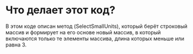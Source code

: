 # Что делает этот код?

В этом коде описан метод (SelectSmallUnits), который берёт строковый массив и формирует на его основе новый массив, в который включаются только те элементы массива, длина которых меньше или равна 3.